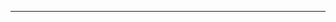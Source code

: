 <!--
CO_OP_TRANSLATOR_METADATA:
{
  "original_hash": "661bbc8e2592ebbb96aa84b1462f5755",
  "translation_date": "2025-08-28T20:08:27+00:00",
  "source_file": "03-CoreGenerativeAITechniques/README.md",
  "language_code": "fi"
}
-->


---

